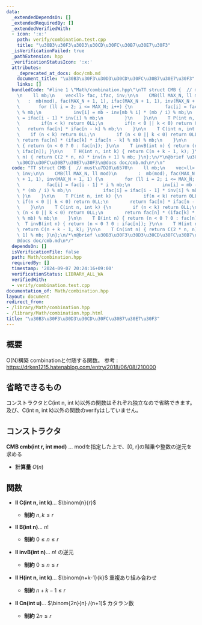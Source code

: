 ```yaml
---
data:
  _extendedDependsOn: []
  _extendedRequiredBy: []
  _extendedVerifiedWith:
  - icon: ':x:'
    path: verify/combination.test.cpp
    title: "\u30B3\u30F3\u30D3\u30CD\u30FC\u30B7\u30E7\u30F3"
  _isVerificationFailed: true
  _pathExtension: hpp
  _verificationStatusIcon: ':x:'
  attributes:
    _deprecated_at_docs: doc/cmb.md
    document_title: "\u30B3\u30F3\u30D3\u30CD\u30FC\u30B7\u30E7\u30F3"
    links: []
  bundledCode: "#line 1 \"Math/combination.hpp\"\nTT struct CMB {  // must\u7D20\u6570\
    \n    ll mb;\n    vec<ll> fac, ifac, inv;\n\n    CMB(ll MAX_N, ll mod)\n     \
    \   :  mb(mod), fac(MAX_N + 1, 1), ifac(MAX_N + 1, 1), inv(MAX_N + 1, 1) {\n \
    \       for (ll i = 2; i <= MAX_N; i++) {\n            fac[i] = fac[i - 1] * i\
    \ % mb;\n            inv[i] = mb - inv[mb % i] * (mb / i) % mb;\n            ifac[i]\
    \ = ifac[i - 1] * inv[i] % mb;\n        }\n    }\n\n    T P(int n, int k) {\n\
    \        if(n < k) return 0LL;\n        if(n < 0 || k < 0) return 0LL;\n     \
    \   return fac[n] * ifac[n - k] % mb;\n    }\n\n    T C(int n, int k) {\n    \
    \    if (n < k) return 0LL;\n        if (n < 0 || k < 0) return 0LL;\n       \
    \ return fac[n] * (ifac[k] * ifac[n - k] % mb) % mb;\n    }\n\n    T B(int n)\
    \ { return (n < 0 ? 0 : fac[n]); }\n\n    T invB(int n) { return (n < 0 ? 0 :\
    \ ifac[n]); }\n\n    T H(int n, int k) { return C(n + k - 1, k); }\n\n    T Cn(int\
    \ n) { return C(2 * n, n) * inv[n + 1] % mb; }\n};\n/*\n@brief \u30B3\u30F3\u30D3\
    \u30CD\u30FC\u30B7\u30E7\u30F3\n@docs doc/cmb.md\n*/\n"
  code: "TT struct CMB {  // must\u7D20\u6570\n    ll mb;\n    vec<ll> fac, ifac,\
    \ inv;\n\n    CMB(ll MAX_N, ll mod)\n        :  mb(mod), fac(MAX_N + 1, 1), ifac(MAX_N\
    \ + 1, 1), inv(MAX_N + 1, 1) {\n        for (ll i = 2; i <= MAX_N; i++) {\n  \
    \          fac[i] = fac[i - 1] * i % mb;\n            inv[i] = mb - inv[mb % i]\
    \ * (mb / i) % mb;\n            ifac[i] = ifac[i - 1] * inv[i] % mb;\n       \
    \ }\n    }\n\n    T P(int n, int k) {\n        if(n < k) return 0LL;\n       \
    \ if(n < 0 || k < 0) return 0LL;\n        return fac[n] * ifac[n - k] % mb;\n\
    \    }\n\n    T C(int n, int k) {\n        if (n < k) return 0LL;\n        if\
    \ (n < 0 || k < 0) return 0LL;\n        return fac[n] * (ifac[k] * ifac[n - k]\
    \ % mb) % mb;\n    }\n\n    T B(int n) { return (n < 0 ? 0 : fac[n]); }\n\n  \
    \  T invB(int n) { return (n < 0 ? 0 : ifac[n]); }\n\n    T H(int n, int k) {\
    \ return C(n + k - 1, k); }\n\n    T Cn(int n) { return C(2 * n, n) * inv[n +\
    \ 1] % mb; }\n};\n/*\n@brief \u30B3\u30F3\u30D3\u30CD\u30FC\u30B7\u30E7\u30F3\n\
    @docs doc/cmb.md\n*/"
  dependsOn: []
  isVerificationFile: false
  path: Math/combination.hpp
  requiredBy: []
  timestamp: '2024-09-07 20:24:16+09:00'
  verificationStatus: LIBRARY_ALL_WA
  verifiedWith:
  - verify/combination.test.cpp
documentation_of: Math/combination.hpp
layout: document
redirect_from:
- /library/Math/combination.hpp
- /library/Math/combination.hpp.html
title: "\u30B3\u30F3\u30D3\u30CD\u30FC\u30B7\u30E7\u30F3"
---
```

## 概要
O(N)構築 combinationと付随する関数。
参考 : https://drken1215.hatenablog.com/entry/2018/06/08/210000

## 省略できるもの
コンストラクタとC(int n, int k)以外の関数はそれぞれ独立なので省略できます。及び、C(int n, int k)以外の関数のverifyはしていません。

## コンストラクタ
**CMB cmb(int r, int mod)** ... modを指定した上で、[0, r]の階乗や整数の逆元を求める  
- **計算量**
    $O(n)$

## 関数

- **ll C(int n, int k)**... $\binom{n}{r}$
    - **制約**
    $n, k \le r$

- **ll B(int n)**... $n!$
    - **制約**
    $0 \le n \le r$

- **ll invB(int n)**... $n!$ の逆元
    - **制約**
    $0 \le n \le r$

- **ll H(int n, int k)**... $\binom{n+k-1}{k}$ 重複あり組み合わせ
    - **制約**
    $n+k-1 \le r$

- **ll Cn(int u)**... $\binom{2n}{n} /(n+1)$ カタラン数
    - **制約**
    $2n \le r$
  
